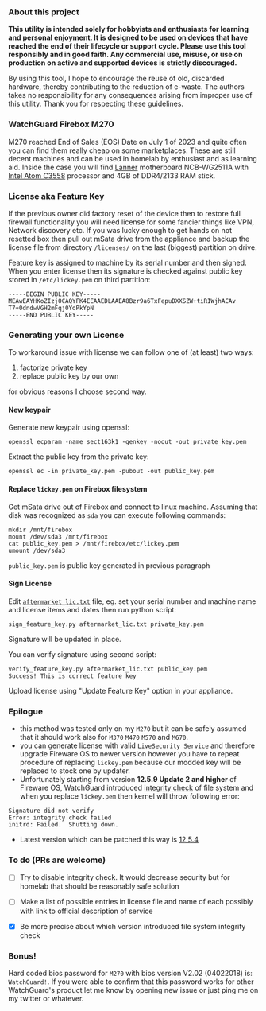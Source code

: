 ### About this project
**This utility is intended solely for hobbyists and enthusiasts for learning and personal enjoyment. It is designed to be used on devices that have reached the end of their lifecycle or support cycle. Please use this tool responsibly and in good faith. Any commercial use, misuse, or use on production on active and supported devices is strictly discouraged.**

By using this tool, I hope to encourage the reuse of old, discarded hardware, thereby contributing to the reduction of e-waste. The authors takes no responsibility for any consequences arising from improper use of this utility. Thank you for respecting these guidelines.


### WatchGuard Firebox M270
M270 reached End of Sales (EOS) Date on July 1 of 2023 and quite often you can find them really cheap on some marketplaces. These are still decent machines and can be used in homelab by enthusiast and as learning aid. Inside the case you will find [Lanner](https://en.wikipedia.org/wiki/Lanner_Electronics) motherboard NCB-WG2511A with [Intel Atom C3558](https://www.intel.com/content/www/us/en/products/sku/97937/intel-atom-processor-c3558-8m-cache-up-to-2-20-ghz/specifications.html) processor and 4GB of DDR4/2133 RAM stick.

### License aka Feature Key
If the previous owner did factory reset of the device then to restore full firewall functionality you will need license for some fancier things like VPN, Network discovery etc. If you was lucky enough to get hands on not resetted box then pull out mSata drive from the appliance and backup the license file from directory `/licenses/` on the last (biggest) partition on drive. 

Feature key is assigned to machine by its serial number and then signed. When you enter license then its signature is checked against public key stored in `/etc/lickey.pem` on third partition:

```
-----BEGIN PUBLIC KEY-----
MEAwEAYHKoZIzj0CAQYFK4EEAAEDLAAEA8Bzr9a6TxFepuDXXSZW+tiRIWjhACAv
T7+0dndwVGH2mFqj0YdPkYpN
-----END PUBLIC KEY-----
```

### Generating your own License
To workaround issue with license we can follow one of (at least) two ways: 
1) factorize private key 
2) replace public key by our own

for obvious reasons I choose second way.

#### New keypair
Generate new keypair using openssl:
```
openssl ecparam -name sect163k1 -genkey -noout -out private_key.pem
```

Extract the public key from the private key:
```
openssl ec -in private_key.pem -pubout -out public_key.pem
```


#### Replace `lickey.pem` on Firebox filesystem
Get mSata drive out of Firebox and connect to linux machine. Assuming that disk was recognized as `sda` you can execute following commands:
```
mkdir /mnt/firebox
mount /dev/sda3 /mnt/firebox
cat public_key.pem > /mnt/firebox/etc/lickey.pem
umount /dev/sda3
```

`public_key.pem` is public key generated in previous paragraph


#### Sign License
Edit [`aftermarket_lic.txt`](https://github.com/amnemonic/wg_firebox/blob/main/aftermarket_lic.txt) file, eg. set your serial number and machine name and license items and dates then run python script:
```
sign_feature_key.py aftermarket_lic.txt private_key.pem
```
Signature will be updated in place. 


You can verify signature using second script:
```
verify_feature_key.py aftermarket_lic.txt public_key.pem
Success! This is correct feature key
```

Upload license using "Update Feature Key" option in your appliance.




### Epilogue
 - this method was tested only on my `M270` but it can be safely assumed that it should work also for `M370` `M470` `M570` and `M670`.
 - you can generate license with valid `LiveSecurity Service` and therefore upgrade Fireware OS to newer version however you have to repeat procedure of replacing `lickey.pem` because our modded key will be replaced to stock one by updater. 
 - Unfortunately starting from version **12.5.9 Update 2 and higher** of Fireware OS, WatchGuard introduced [integrity check](http://www.watchguard.com/help/docs/help-center/en-US/content/en-us/Fireware/system_status/stats_diagnostics_integrity_checks.html) of file system and when you replace `lickey.pem` then kernel will throw following error:
```
Signature did not verify
Error: integrity check failed
initrd: Failed.  Shutting down.
```

 - Latest version which can be patched this way is [12.5.4](http://ftp.watchguard.jp/Partner/Software/XTM-Firebox/Firebox-M270-M370-470-570-670/12.5.4/)

### To do (PRs are welcome)
- [ ] Try to disable integrity check. It would decrease security but for homelab that should be reasonably safe solution
- [ ] Make a list of possible entries in license file and name of each possibly with link to official description of service
- [x] Be more precise about which version introduced file system integrity check

 
### Bonus!
Hard coded bios password for `M270` with bios version V2.02 (04022018) is: `WatchGuard!`. If you were able to confirm that this password works for other WatchGuard's product let me know by opening new issue or just ping me on my twitter or whatever.

